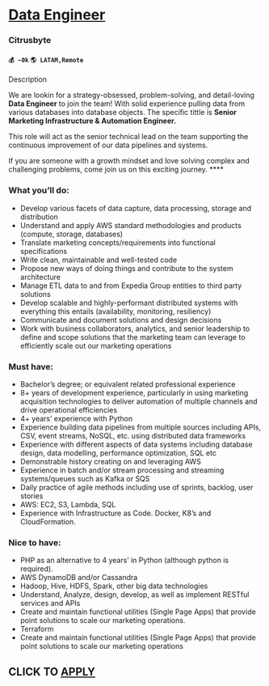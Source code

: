 # [Data Engineer](https://www.remotewlb.com/apply/data-engineer-71313)  
### Citrusbyte  
#### `💰 ~0k` `🌎 LATAM,Remote`  

Description

We are lookin for a strategy-obsessed, problem-solving, and detail-loving **Data Engineer** to join the team! With solid experience pulling data from various databases into database objects. The specific tittle is **Senior Marketing Infrastructure & Automation Engineer.**

  

This role will act as the senior technical lead on the team supporting the continuous improvement of our data pipelines and systems.

  

If you are someone with a growth mindset and love solving complex and challenging problems, come join us on this exciting journey. ****

  

  

  

### What you’ll do:

  * Develop various facets of data capture, data processing, storage and distribution 
  * Understand and apply AWS standard methodologies and products (compute, storage, databases) 
  * Translate marketing concepts/requirements into functional specifications 
  * Write clean, maintainable and well-tested code 
  * Propose new ways of doing things and contribute to the system architecture
  * Manage ETL data to and from Expedia Group entities to third party solutions 
  * Develop scalable and highly-performant distributed systems with everything this entails (availability, monitoring, resiliency)
  * Communicate and document solutions and design decisions 
  * Work with business collaborators, analytics, and senior leadership to define and scope solutions that the marketing team can leverage to efficiently scale out our marketing operations 

### Must have:

  * Bachelor’s degree; or equivalent related professional experience 
  * 8+ years of development experience, particularly in using marketing acquisition technologies to deliver automation of multiple channels and drive operational efficiencies 
  * 4+ years’ experience with Python 
  * Experience building data pipelines from multiple sources including APIs, CSV, event streams, NoSQL, etc. using distributed data frameworks
  * Experience with different aspects of data systems including database design, data modelling, performance optimization, SQL etc 
  * Demonstrable history creating on and leveraging AWS 
  * Experience in batch and/or stream processing and streaming systems/queues such as Kafka or SQS 
  * Daily practice of agile methods including use of sprints, backlog, user stories 
  * AWS: EC2, S3, Lambda, SQL 
  * Experience with Infrastructure as Code. Docker, K8’s and CloudFormation. 

### Nice to have:

  * PHP as an alternative to 4 years’ in Python (although python is required). 
  * AWS DynamoDB and/or Cassandra 
  * Hadoop, Hive, HDFS, Spark, other big data technologies 
  * Understand, Analyze, design, develop, as well as implement RESTful services and APIs 
  * Create and maintain functional utilities (Single Page Apps) that provide point solutions to scale our marketing operations. 
  * Terraform 
  * Create and maintain functional utilities (Single Page Apps) that provide point solutions to scale our marketing operations

  
## CLICK TO [APPLY](https://www.remotewlb.com/apply/data-engineer-71313)

